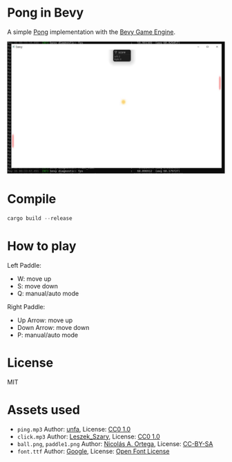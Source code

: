 # Pong in Bevy

A simple [Pong](https://en.wikipedia.org/wiki/Pong) implementation with the [Bevy Game Engine](https://github.com/bevyengine/bevy).

![Demo](screenshot.jpg "Screenshot")

# Compile

```rust
cargo build --release
```

# How to play

Left Paddle:

* W: move up
* S: move down
* Q: manual/auto mode

Right Paddle:

* Up Arrow: move up
* Down Arrow: move down
* P: manual/auto mode

# License
MIT

# Assets used

* `ping.mp3` Author: [unfa](https://freesound.org/people/unfa/sounds/215415/), License: [CC0 1.0](https://creativecommons.org/publicdomain/zero/1.0/)
* `click.mp3` Author: [Leszek_Szary](https://freesound.org/people/Leszek_Szary/sounds/146718/), License: [CC0 1.0](https://creativecommons.org/publicdomain/zero/1.0/)
* `ball.png`, `paddle1.png` Author: [Nicolás A. Ortega](https://opengameart.org/content/pong-graphics), License: [CC-BY-SA](https://creativecommons.org/licenses/by-sa/3.0/)
* `font.ttf` Author: [Google](https://fonts.google.com/specimen/Noto+Sans+JP), License: [Open Font License](https://scripts.sil.org/cms/scripts/page.php?site_id=nrsi&id=OFL)
